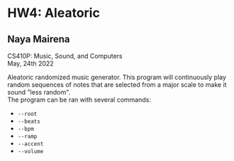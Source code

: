 # HW4: Aleatoric

## Naya Mairena

CS410P: Music, Sound, and Computers  
May, 24th 2022

Aleatoric randomized music generator. This program will continuously play random sequences of notes that are selected from a major scale to make it sound "less random".  
The program can be ran with several commands:

- `--root`
- `--beats`
- `--bpm`
- `--ramp`
- `--accent`
- `--volume`
